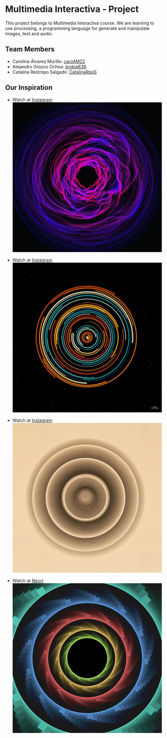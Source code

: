 # Multimedia Interactiva - Project

This project belongs to Multimedia Interactiva course. We are learning to use processing, a programming language for generate and manipulate images, text and audio.

## Team Members

- Carolina Álvarez Murillo: [caroAM22](https://github.com/caroAM22)
- Alejandro Orozco Ochoa: [brokie636](https://github.com/brokie636)
- Catalina Restrepo Salgado: [CatalinaRpoS](https://github.com/CatalinaRpoS)

## Our Inspiration

- Watch at [Instagram](https://www.instagram.com/p/Ckg7y_INgDR/?igshid=YmMyMTA2M2Y=)
![Inspiration_01](.//images/inspiration_01.jpg)

- Watch at [Instagram](https://www.instagram.com/p/CfS9fMHooel/?igshid=YmMyMTA2M2Y=)
![Inspiration_02](.//images/inspiration_02.jpg)

- Watch at [Instagram](https://www.instagram.com/p/Co-x7SptVEv/?igshid=YmMyMTA2M2Y=)
![Inspiration_03](.//images/inspiration_03.jpg)

- Watch at [Neort](https://neort.io/art/bq30ekc3p9fefb9276q0)
![Inspiration_04](.//images/inspiration_04.jpg)

